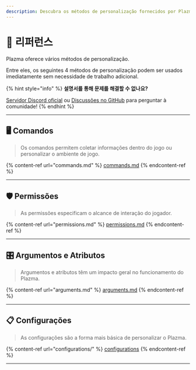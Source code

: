 ```yaml
---
description: Descubra os métodos de personalização fornecidos por Plazma.
---
```


# 📜 리퍼런스

Plazma oferece vários métodos de personalização.

Entre eles, os seguintes 4 métodos de personalização podem ser usados imediatamente sem necessidade de trabalho adicional.

{% hint style="info" %}
**설명서를 통해 문제를 해결할 수 없나요?**

[Servidor Discord oficial](https://discord.gg/MmfC52K8A8) ou [Discussões no GitHub](https://github.com/PlazmaMC/PlazmaBukkit/discussions) para perguntar à comunidade!
{% endhint %}

***

## 🖥️ Comandos <a href="#id-1" id="id-1"></a>

> Os comandos permitem coletar informações dentro do jogo ou personalizar o ambiente de jogo.

{% content-ref url="commands.md" %}
[commands.md](commands.md)
{% endcontent-ref %}

***

## 🛡️ Permissões <a href="#id-2" id="id-2"></a>

> As permissões especificam o alcance de interação do jogador.

{% content-ref url="permissions.md" %}
[permissions.md](permissions.md)
{% endcontent-ref %}

***

## 🎛️ Argumentos e Atributos <a href="#id-3" id="id-3"></a>

> Argumentos e atributos têm um impacto geral no funcionamento do Plazma.

{% content-ref url="arguments.md" %}
[arguments.md](arguments.md)
{% endcontent-ref %}

***

## 📋 Configurações <a href="#id-4" id="id-4"></a>

> As configurações são a forma mais básica de personalizar o Plazma.

{% content-ref url="configurations/" %}
[configurations](configurations/)
{% endcontent-ref %}

***
